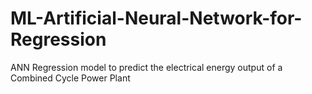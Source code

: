 # ML-Artificial-Neural-Network-for-Regression
ANN Regression model to predict the electrical energy output of a Combined Cycle Power Plant
